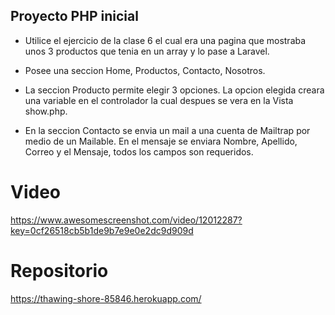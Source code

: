 
## Proyecto PHP inicial

- Utilice el ejercicio de la clase 6 el cual era una pagina que mostraba unos 3 productos que tenia en un array y lo pase a Laravel.

- Posee una seccion Home, Productos, Contacto, Nosotros.

- La seccion Producto permite elegir 3 opciones. La opcion elegida creara una variable en el controlador la cual despues se vera en la Vista show.php.

- En la seccion Contacto se envia un mail a una cuenta de Mailtrap por medio de un Mailable. En el mensaje se enviara Nombre, Apellido, Correo y el Mensaje, todos los campos son requeridos.

# Video 

https://www.awesomescreenshot.com/video/12012287?key=0cf26518cb5b1de9b7e9e0e2dc9d909d

# Repositorio

https://thawing-shore-85846.herokuapp.com/

